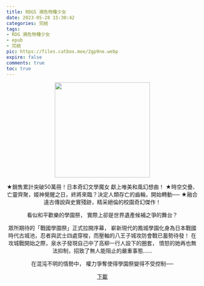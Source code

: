 ```yaml
---
title: RDG5 瀕危物種少女
date: 2023-05-28 15:30:42
categories: 完結
tags:
- RDG 瀕危物種少女
- epub
- 完結
pic: https://files.catbox.moe/2gp9ne.webp
expire: false
comments: true
toc: true
---
```


<div style="text-align:center" class="kratos-post-content">

<img width="250px" src="https://files.catbox.moe/2gp9ne.webp">

<p>
★銷售累計突破50萬冊！日本奇幻文學魔女 獻上唯美和風幻想曲！
★時空交疊、亡靈齊聚，姬神覺醒之日，終將來臨？決定人類存亡的齒輪，開始轉動──
★融合遠古傳說與史實殘跡，精采絕倫的校園奇幻傑作！

看似和平歡樂的學園祭，
實際上卻是世界遺產候補之爭的舞台？

眾所期待的「戰國學園祭」正式拉開序幕，
嶄新現代的鳳城學園化身為日本戰國時代古城池，忍者與武士四處穿梭，而壓軸的八王子城攻防會戰已蓄勢待發！
在攻城戰開始之際，泉水子發現自己中了高柳一行人設下的圈套，
憤怒的她再也無法抑制，招致了無人能阻止的嚴重事態……

在混沌不明的情勢中，
權力爭奪使得學園祭變得不受控制──
</p>

<p>
<a href="https://epubdatabase.azurewebsites.net/EBOOKS/EPUB/完結/RDG 瀕危物種少女/RDG 05 學園最長的一日.epub?download=1">下載</a>
</p>

</div>